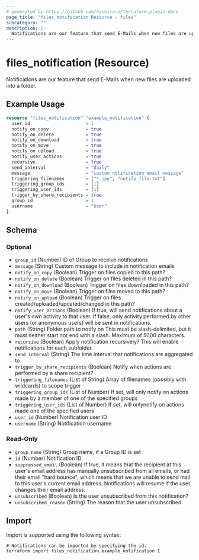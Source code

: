 ```yaml
---
# generated by https://github.com/hashicorp/terraform-plugin-docs
page_title: "files_notification Resource - files"
subcategory: ""
description: |-
  Notifications are our feature that send E-Mails when new files are uploaded into a folder.
---
```


# files_notification (Resource)

Notifications are our feature that send E-Mails when new files are uploaded into a folder.

## Example Usage

```terraform
resource "files_notification" "example_notification" {
  user_id                     = 1
  notify_on_copy              = true
  notify_on_delete            = true
  notify_on_download          = true
  notify_on_move              = true
  notify_on_upload            = true
  notify_user_actions         = true
  recursive                   = true
  send_interval               = "daily"
  message                     = "custom notification email message"
  triggering_filenames        = ["*.jpg", "notify_file.txt"]
  triggering_group_ids        = [1]
  triggering_user_ids         = [1]
  trigger_by_share_recipients = true
  group_id                    = 1
  username                    = "User"
}
```

<!-- schema generated by tfplugindocs -->
## Schema

### Optional

- `group_id` (Number) ID of Group to receive notifications
- `message` (String) Custom message to include in notification emails
- `notify_on_copy` (Boolean) Trigger on files copied to this path?
- `notify_on_delete` (Boolean) Trigger on files deleted in this path?
- `notify_on_download` (Boolean) Trigger on files downloaded in this path?
- `notify_on_move` (Boolean) Trigger on files moved to this path?
- `notify_on_upload` (Boolean) Trigger on files created/uploaded/updated/changed in this path?
- `notify_user_actions` (Boolean) If true, will send notifications about a user's own activity to that user.  If false, only activity performed by other users (or anonymous users) will be sent in notifications.
- `path` (String) Folder path to notify on This must be slash-delimited, but it must neither start nor end with a slash. Maximum of 5000 characters.
- `recursive` (Boolean) Apply notification recursively?  This will enable notifications for each subfolder.
- `send_interval` (String) The time interval that notifications are aggregated to
- `trigger_by_share_recipients` (Boolean) Notify when actions are performed by a share recipient?
- `triggering_filenames` (List of String) Array of filenames (possibly with wildcards) to scope trigger
- `triggering_group_ids` (List of Number) If set, will only notify on actions made by a member of one of the specified groups
- `triggering_user_ids` (List of Number) If set, will onlynotify on actions made one of the specified users
- `user_id` (Number) Notification user ID
- `username` (String) Notification username

### Read-Only

- `group_name` (String) Group name, if a Group ID is set
- `id` (Number) Notification ID
- `suppressed_email` (Boolean) If true, it means that the recipient at this user's email address has manually unsubscribed from all emails, or had their email "hard bounce", which means that we are unable to send mail to this user's current email address. Notifications will resume if the user changes their email address.
- `unsubscribed` (Boolean) Is the user unsubscribed from this notification?
- `unsubscribed_reason` (String) The reason that the user unsubscribed

## Import

Import is supported using the following syntax:

```shell
# Notifications can be imported by specifying the id.
terraform import files_notification.example_notification 1
```
